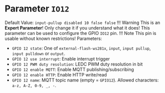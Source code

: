 # Parameter `IO12`
Default Value: `input-pullup disabled 10 false false`
!!! Warning
    This is an **Expert Parameter**! Only change it if you understand what it does!
This parameter can be used to configure the GPIO `IO12` pin.
!!! Note
    This pin is usable without known restrictions!
Parameters:
- `GPIO 12 state`: One of `external-flash-ws281x`, `input`, `input pullup`, `input pulldown` or `output`.
- `GPIO 12 use interrupt`: Enable interrupt trigger
- `GPIO 12 PWM duty resolution`: LEDC PWM duty resolution in bit
- `GPIO 12 enable MQTT`: Enable MQTT publishing/subscribing
- `GPIO 12 enable HTTP`: Enable HTTP write/read
- `GPIO 12 name`: MQTT topic name (empty = `GPIO12`). Allowed characters: `a-z, A-Z, 0-9, _, -`.
